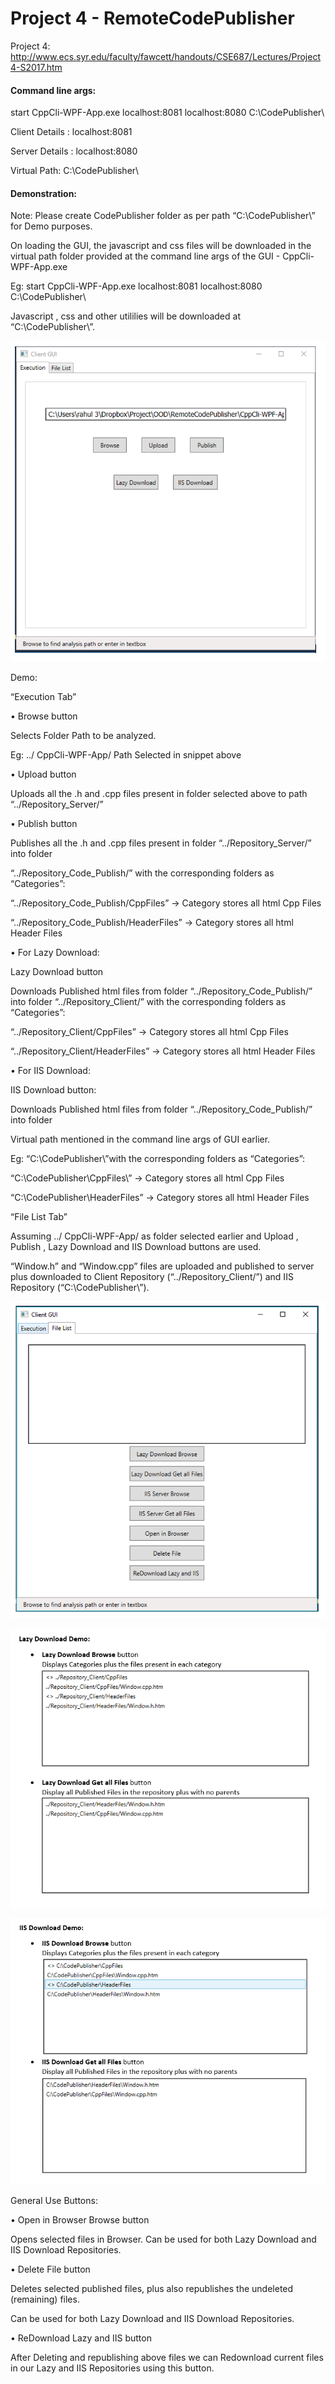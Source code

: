 # Project 4 - RemoteCodePublisher

Project 4: http://www.ecs.syr.edu/faculty/fawcett/handouts/CSE687/Lectures/Project4-S2017.htm

#### Command line args:
start CppCli-WPF-App.exe localhost:8081 localhost:8080 C:\CodePublisher\

Client Details :  localhost:8081

Server Details : localhost:8080

Virtual Path: C:\CodePublisher\

#### Demonstration:

Note: Please create CodePublisher folder as per path “C:\CodePublisher\” for Demo purposes.

On loading the GUI, the javascript and css files will be downloaded in the virtual path folder provided at the command line args of the GUI - CppCli-WPF-App.exe

Eg: start CppCli-WPF-App.exe localhost:8081 localhost:8080 C:\CodePublisher\

Javascript , css and other utililies will be downloaded at “C:\CodePublisher\”.

![](ExecutionTab.PNG)

Demo:

“Execution Tab”

•	Browse button 		

Selects Folder Path to be analyzed.

Eg:  ../ CppCli-WPF-App/  Path Selected in snippet above

•	Upload button 		

 Uploads all the .h and .cpp files present in folder selected above to path “../Repository_Server/”

•	Publish button 	

Publishes all the .h and .cpp files present in folder “../Repository_Server/” into folder

“../Repository_Code_Publish/” with the corresponding folders as “Categories”:

“../Repository_Code_Publish/CppFiles”  -> Category stores all html Cpp Files

“../Repository_Code_Publish/HeaderFiles”  -> Category stores all html Header Files
 
•	For Lazy Download:

Lazy Download button

Downloads Published html files from folder “../Repository_Code_Publish/” into folder “../Repository_Client/” with the corresponding folders as “Categories”:

“../Repository_Client/CppFiles”  -> Category stores all html Cpp Files

 “../Repository_Client/HeaderFiles”  -> Category stores all html Header Files

•	For IIS Download:

IIS Download button:

Downloads Published html files from folder “../Repository_Code_Publish/” into folder 

Virtual path mentioned in the command line args of GUI earlier.

Eg: “C:\CodePublisher\”with the corresponding folders as “Categories”:

“C:\CodePublisher\CppFiles\”  -> Category stores all html Cpp Files

 “C:\CodePublisher\HeaderFiles”  -> Category stores all html Header Files

“File List Tab”

Assuming ../ CppCli-WPF-App/  as folder selected earlier and Upload , Publish , Lazy Download and IIS Download buttons are used.

“Window.h” and “Window.cpp” files are uploaded and published to server plus downloaded to Client Repository (“../Repository_Client/”)
and IIS Repository (“C:\CodePublisher\”).

![](FileListTab.PNG)

![](LazyDownload.PNG)

![](IISDownload.PNG)

General Use Buttons:

•	Open in Browser Browse button 		

Opens selected files in Browser. Can be used for both Lazy Download and IIS Download Repositories.

•	Delete File button		

Deletes selected published files, plus also republishes the undeleted (remaining) files.

Can be used for both Lazy Download and IIS Download Repositories.

•	ReDownload Lazy and IIS button		

After Deleting and republishing above files we can Redownload current files in our Lazy and IIS Repositories using this button.
